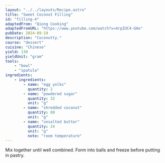 ```yaml
---
layout: "../../layouts/Recipe.astro"
title: "Sweet Coconut Filling"
id: "filling-4"
adaptedFrom: "Qiong Cooking"
adaptedFromURL: "https://www.youtube.com/watch?v=4rpZUC4-GHo"
pubDate: 2024-09-19
description: "Coconutty."
course: "dessert"
cuisine: "Chinese"
yield: 130
yieldUnit: "gram"
tools:
    - "bowl"
    - "spatula"
ingredients:
    - ingredients:
        - name: "egg yolks"
          quantity: 2
        - name: "powdered sugar"
          quantity: 32
          unit: "g"
        - name: "shredded coconut"
          quantity: 80
          unit: "g"
        - name: "unsalted butter"
          quantity: 24
          unit: "g"
          note: "room temperature"
---
```

Mix together until well combined. Form into balls and freeze before putting in pastry.